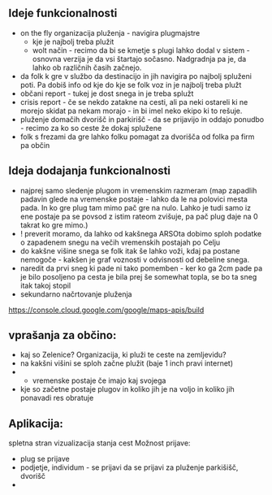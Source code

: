
## Ideje funkcionalnosti
- on the fly organizacija pluženja - navigira plugmajstre
  - kje je najbolj treba plužit
  - wolt način - recimo da bi se kmetje s plugi lahko dodal v sistem - osnovna verzija je da vsi štartajo sočasno. Nadgradnja pa je, da lahko ob različnih časih začnejo.
- da folk k gre v službo da destinacijo in jih navigira po najbolj spluženi poti. Pa dobiš info od kje do kje se folk voz in je najbolj treba plužt 
- občani report - tukej je dost snega in je treba splužt
- crisis report - če se nekdo zatakne na cesti, ali pa neki ostareli ki ne morejo skidat pa nekam morajo - in bi imel neko ekipo ki to rešuje.
- pluženje domačih dvorišč in parkirišč - da se prijavijo in oddajo ponudbo - recimo za ko so ceste že dokaj splužene
- folk s frezami da gre lahko folku pomagat za dvorišča od folka pa firm pa občin

## Ideja dodajanja funkcionalnosti
- najprej samo sledenje plugom in vremenskim razmeram (map zapadlih padavin glede na vremenske postaje - lahko da le na polovici mesta pada. In ko gre plug tam mimo pač gre na nulo. Lahko je tudi samo iz ene postaje pa se povsod z istim rateom zvišuje, pa pač plug daje na 0 takrat ko gre mimo.)
- ! preverit moramo, da lahko od kakšnega ARSOta dobimo sploh podatke o zapadenem snegu na večih vremenskih postajah po Celju
- do kakšne višine snega se folk itak še lahko voži, kdaj pa postane nemogoče - kakšen je graf voznosti v odvisnosti od debeline snega.
- naredit da prvi sneg ki pade ni tako pomemben - ker ko ga 2cm pade pa je bilo posoljeno pa cesta je bila prej še somewhat topla, se bo ta sneg itak takoj stopil
- sekundarno načrtovanje pluženja

https://console.cloud.google.com/google/maps-apis/build

## vprašanja za občino:
- kaj so Zelenice? Organizacija, ki pluži te ceste na zemljevidu?
- na kakšni višini se sploh začne plužit (baje 1 inch pravi internet)
- - vremenske postaje če imajo kaj svojega
- kje so začetne postaje plugov in koliko jih je na voljo in koliko jih ponavadi res obratuje


## Aplikacija:
spletna stran vizualizacija stanja cest
Možnost prijave:
- plug se prijave
- podjetje, individum - se prijavi da se prijavi za pluženje parkišišč, dvorišč
- 